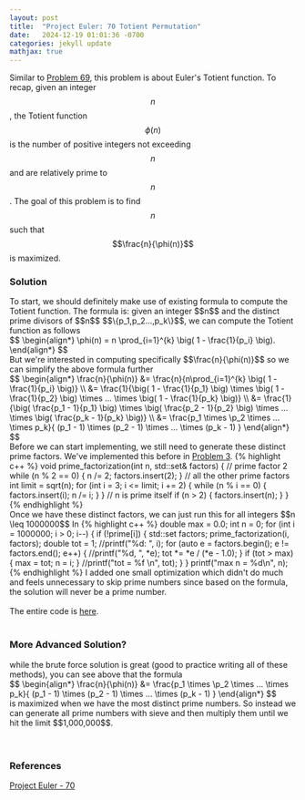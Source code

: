 ```yaml
---
layout: post
title:  "Project Euler: 70 Totient Permutation"
date:   2024-12-19 01:01:36 -0700
categories: jekyll update
mathjax: true
---
```

Similar to <a href="https://strncat.github.io/jekyll/update/2025/01/23/project-euler-69-totient-maximum.html">Problem 69</a>, this problem is about Euler's Totient function. To recap, given an integer $$n$$, the Totient function $$\phi(n)$$ is the number of positive integers not exceeding $$n$$ and are relatively prime to $$n$$. The goal of this problem is to find  $$n$$ such that $$\frac{n}{\phi(n)}$$ is maximized.
<!------------------------------------------------------------------------------------>
<h3>Solution</h3>
To start, we should definitely make use of existing formula to compute the Totient function. The formula is: given an integer $$n$$ and the distinct prime divisors of $$n$$ $$\{p_1,p_2...,p_k\}$$, we can compute the Totient function as follows
<div>
	$$
	\begin{align*}
	 \phi(n) = n \prod_{i=1}^{k} \big( 1 - \frac{1}{p_i} \big).
	\end{align*}
	$$
</div>
But we're interested in computing specifically $$\frac{n}{\phi(n)}$$ so we can simplify the above formula further
<div>
	$$
	\begin{align*}
	 \frac{n}{\phi(n)} &= \frac{n}{n\prod_{i=1}^{k} \big( 1 - \frac{1}{p_i} \big)} \\
	                   &= \frac{1}{\big( 1 - \frac{1}{p_1} \big) \times \big( 1 - \frac{1}{p_2} \big) \times ... \times \big( 1 - \frac{1}{p_k} \big)} \\
					   &= \frac{1}{\big( \frac{p_1 - 1}{p_1} \big) \times \big( \frac{p_2 - 1}{p_2} \big) \times ... \times \big( \frac{p_k - 1}{p_k} \big)}  \\
					   &= \frac{p_1 \times \p_2 \times ... \times p_k}{ (p_1 - 1) \times (p_2 - 1) \times ... \times (p_k - 1)  }
	\end{align*}
	$$
</div>
Before we can start implementing, we still need to generate these distinct prime factors. We've implemented this before in <a href="">Problem 3</a>. 
{% highlight c++ %}
void prime_factorization(int n, std::set<int>& factors) {
    // prime factor 2
    while (n % 2 == 0) {
        n /= 2;
        factors.insert(2);
    }
    // all the other prime factors
    int limit = sqrt(n);
    for (int i = 3; i <= limit; i += 2) {
        while (n % i == 0) {
            factors.insert(i);
            n /= i;
        }
    }
    // n is prime itself
    if (n > 2) {
        factors.insert(n);
    }
}
{% endhighlight %}
<br>
Once we have these distinct factors, we can just run this for all integers $$n \leq 1000000$$ In
{% highlight c++ %}
double max = 0.0;
int n = 0;
for (int i = 1000000; i > 0; i--) {
    if (!prime[i]) {
        std::set<int> factors;
        prime_factorization(i, factors);
        double tot = 1;
        //printf("%d: ", i);
        for (auto e = factors.begin(); e != factors.end(); e++) {
                //printf("%d, ", *e);
            tot *= *e / (*e - 1.0);
        }
        if (tot > max) {
            max = tot;
            n = i;
        }
        //printf("tot = %f \n", tot);
    }
}
printf("max n = %d\n", n);
{% endhighlight %}
I added one small optimization which didn't do much and feels unnecessary to skip prime numbers since based on the formula, the solution will never be a prime number.
<br>
<br>
The entire code is <a href="https://github.com/strncat/project-euler/blob/main/0069-totient-maximum">here</a>.
<br>
<br>
<!------------------------------------------------------------------------------------>
<h3>More Advanced Solution?</h3>
while the brute force solution is great (good to practice writing all of these methods), you can see above that the formula
<div>
	$$
	\begin{align*}
	 \frac{n}{\phi(n)} &= \frac{p_1 \times \p_2 \times ... \times p_k}{ (p_1 - 1) \times (p_2 - 1) \times ... \times (p_k - 1)  }
	\end{align*}
	$$
</div>
is maximized when we have the most distinct prime numbers. So instead we can generate all prime numbers with sieve and then multiply them until we hit the limit $$1,000,000$$.
<br>
<br>
<br>
<!------------------------------------------------------------------------------------>
<h3>References</h3>
<a href="https://projecteuler.net/problem=70">Project Euler - 70</a>
<br>
<br>


